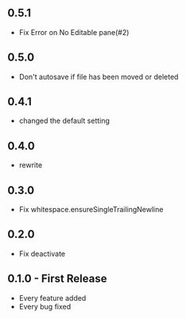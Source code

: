 ## 0.5.1
* Fix Error on No Editable pane(#2)

## 0.5.0
* Don't autosave if file has been moved or deleted

## 0.4.1
* changed the default setting

## 0.4.0
* rewrite

## 0.3.0
* Fix whitespace.ensureSingleTrailingNewline

## 0.2.0
* Fix deactivate

## 0.1.0 - First Release
* Every feature added
* Every bug fixed
